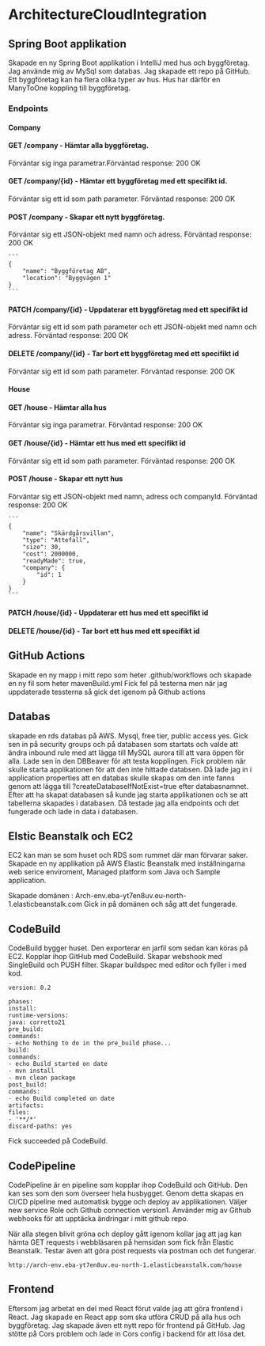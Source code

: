 # ArchitectureCloudIntegration

## Spring Boot applikation
Skapade en ny Spring Boot applikation i IntelliJ med hus och byggföretag. 
Jag använde mig av MySql som databas.
Jag skapade ett repo på GitHub. 
Ett byggföretag kan ha flera olika typer av hus. Hus har därför en ManyToOne koppling till byggföretag. 

### Endpoints
#### Company
#### GET /company - Hämtar alla byggföretag. 
Förväntar sig inga parametrar.Förväntad response: 200 OK

#### GET /company/{id} - Hämtar ett byggföretag med ett specifikt id. 
Förväntar sig ett id som path parameter. Förväntad response: 200 OK

#### POST /company - Skapar ett nytt byggföretag. 
Förväntar sig ett JSON-objekt med namn och adress. Förväntad response: 200 OK
    
    ```
    {
        "name": "Byggföretag AB",
        "location": "Byggvägen 1"
    }
    ```

#### PATCH /company/{id} - Uppdaterar ett byggföretag med ett specifikt id
Förväntar sig ett id som path parameter och ett JSON-objekt med namn och adress. Förväntad response: 200 OK

#### DELETE /company/{id} - Tar bort ett byggföretag med ett specifikt id
Förväntar sig ett id som path parameter. Förväntad response: 200 OK

#### House
#### GET /house - Hämtar alla hus
Förväntar sig inga parametrar. Förväntad response: 200 OK

#### GET /house/{id} - Hämtar ett hus med ett specifikt id
Förväntar sig ett id som path parameter. Förväntad response: 200 OK

#### POST /house - Skapar ett nytt hus
Förväntar sig ett JSON-objekt med namn, adress och companyId. Förväntad response: 200 OK

    ```
    {
        "name": "Skärdgårsvillan",
        "type": "Attefall",
        "size": 30, 
        "cost": 2000000,
        "readyMade": true,
        "company": {
            "id": 1
        }
    }
    ```
#### PATCH /house/{id} - Uppdaterar ett hus med ett specifikt id
#### DELETE /house/{id} - Tar bort ett hus med ett specifikt id

## GitHub Actions
Skapade en ny mapp i mitt repo som heter .github/workflows och skapade en ny fil som heter mavenBuild.yml
Fick fel på testerna men när jag uppdaterade tessterna så gick det igenom på Github actions

## Databas
skapade en rds databas på AWS. Mysql, free tier, public access yes. 
Gick sen in på security groups och på databasen som startats och valde att ändra inbound rule med att lägga till MySQL aurora till att vara öppen för alla. 
Lade sen in den DBBeaver för att testa kopplingen. 
Fick problem när skulle starta applikationen för att den inte hittade databsen. Då lade jag in i application properties att en databas skulle skapas om den inte fanns genom att lägga till ?createDatabaseIfNotExist=true efter databasnamnet.
Efter att ha skapat databasen så kunde jag starta applikationen och se att tabellerna skapades i databasen.
Då testade jag alla endpoints och det fungerade och lade in data i databasen.

## Elstic Beanstalk och EC2
EC2 kan man se som huset och RDS som rummet där man förvarar saker.
Skapade en ny applikation på AWS Elastic Beanstalk med inställningarna web serice enviroment, Managed platform som Java och Sample application.

Skapade domänen : Arch-env.eba-yt7en8uv.eu-north-1.elasticbeanstalk.com 
Gick in på domänen och såg att det fungerade.

## CodeBuild
CodeBuild bygger huset. Den exporterar en jarfil som sedan kan köras på EC2.
Kopplar ihop GitHub med CodeBuild.
Skapar webshook med SingleBuild och PUSH filter. 
Skapar buildspec med editor och fyller i med kod.
```
version: 0.2

phases:
install:
runtime-versions:
java: corretto21
pre_build:
commands:
- echo Nothing to do in the pre_build phase...
build:
commands:
- echo Build started on date
- mvn install
- mvn clean package
post_build:
commands:
- echo Build completed on date
artifacts:
files:
- '**/*'
discard-paths: yes
```

Fick succeeded på CodeBuild. 

## CodePipeline
CodePipeline är en pipeline som kopplar ihop CodeBuild och GitHub. Den kan ses som den som överseer hela husbygget. 
Genom detta skapas en CI/CD pipeline med automatisk bygge och deploy av applikationen.
Väljer new service Role och Github connection version1. Använder mig av Github webhooks för att upptäcka ändringar i mitt github repo. 

När alla stegen blivit gröna och deploy gått igenom kollar jag att jag kan hämta GET requests i webbläsaren på hemsidan som fick från Elastic Beanstalk.
Testar även att göra post requests via postman och det fungerar.
```
http://arch-env.eba-yt7en8uv.eu-north-1.elasticbeanstalk.com/house
```
## Frontend
Eftersom jag arbetat en del med React förut valde jag att göra frontend i React. Jag skapade en React app som ska utföra CRUD på alla hus och byggföretag.
Jag skapade även ett nytt repo för frontend på GitHub.
Jag stötte på Cors problem och lade in Cors config i backend för att lösa det.
